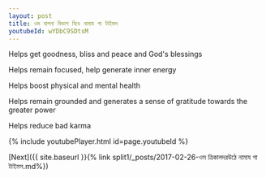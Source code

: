 ```yaml
---
layout: post
title: ওম যাগনা বিভাগ বিধে নামায গা টাইমস
youtubeId: wYDbC9SDtsM
---
```

 
 
Helps get goodness, bliss and peace and God's blessings
 
Helps remain focused, help generate inner energy 
 
Helps boost physical and mental health 
 
Helps remain grounded and generates a sense of gratitude towards the greater power 
 
Helps reduce bad karma
 
 
 
 


{% include youtubePlayer.html id=page.youtubeId %}
 
[Next]({{ site.baseurl }}{% link  split1/_posts/2017-02-26-ওম ত্রিকালদরউঠে নামায গা টাইমস.md%})
 
